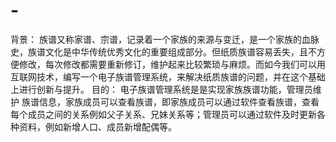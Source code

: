 # -
背景：
族谱又称家谱、宗谱，记录着一个家族的来源与变迁，是一个家族的血脉史，族谱文化是中华传统优秀文化的重要组成部分。但纸质族谱容易丢失，且不方便修改，每次修改都需要重新修订，维护起来比较繁琐与麻烦。而如今我们可以用互联网技术，编写一个电子族谱管理系统，来解决纸质族谱的问题，并在这个基础上进行创新与提升。
目的：
电子族谱管理系统是是实现家族族谱功能，管理员维护 族谱信息，家族成员可以查看族谱，即家族成员可以通过软件查看族谱，查看每个成员之间的关系例如父子关系、兄妹关系等；管理员可以通过软件及时更新各种资料，例如新增人口、成员新增配偶等。
